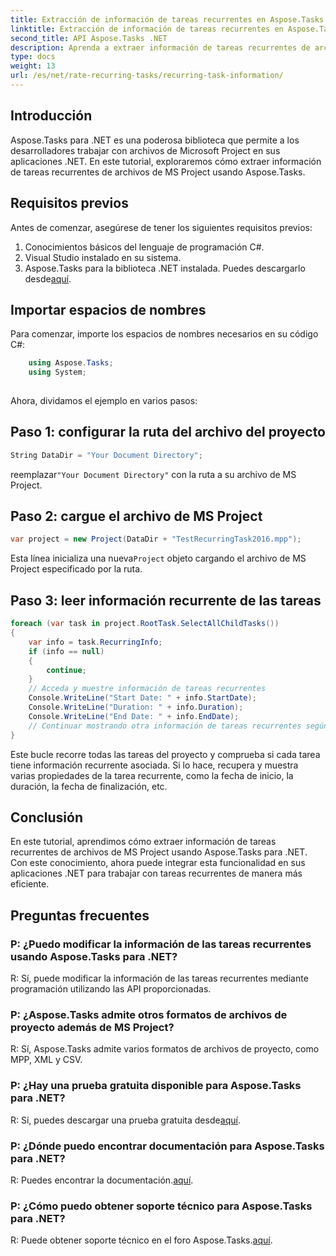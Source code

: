 ```yaml
---
title: Extracción de información de tareas recurrentes en Aspose.Tasks
linktitle: Extracción de información de tareas recurrentes en Aspose.Tasks
second_title: API Aspose.Tasks .NET
description: Aprenda a extraer información de tareas recurrentes de archivos de MS Project usando Aspose.Tasks para .NET. Fácil integración para desarrolladores .NET.
type: docs
weight: 13
url: /es/net/rate-recurring-tasks/recurring-task-information/
---
```

## Introducción
Aspose.Tasks para .NET es una poderosa biblioteca que permite a los desarrolladores trabajar con archivos de Microsoft Project en sus aplicaciones .NET. En este tutorial, exploraremos cómo extraer información de tareas recurrentes de archivos de MS Project usando Aspose.Tasks.
## Requisitos previos
Antes de comenzar, asegúrese de tener los siguientes requisitos previos:
1. Conocimientos básicos del lenguaje de programación C#.
2. Visual Studio instalado en su sistema.
3.  Aspose.Tasks para la biblioteca .NET instalada. Puedes descargarlo desde[aquí](https://releases.aspose.com/tasks/net/).
## Importar espacios de nombres
Para comenzar, importe los espacios de nombres necesarios en su código C#:
```csharp
    using Aspose.Tasks;
    using System;
    
```
Ahora, dividamos el ejemplo en varios pasos:
## Paso 1: configurar la ruta del archivo del proyecto
```csharp
String DataDir = "Your Document Directory";
```
 reemplazar`"Your Document Directory"` con la ruta a su archivo de MS Project.
## Paso 2: cargue el archivo de MS Project
```csharp
var project = new Project(DataDir + "TestRecurringTask2016.mpp");
```
 Esta línea inicializa una nueva`Project` objeto cargando el archivo de MS Project especificado por la ruta.
## Paso 3: leer información recurrente de las tareas
```csharp
foreach (var task in project.RootTask.SelectAllChildTasks())
{
    var info = task.RecurringInfo;
    if (info == null)
    {
        continue;
    }
    // Acceda y muestre información de tareas recurrentes
    Console.WriteLine("Start Date: " + info.StartDate);
    Console.WriteLine("Duration: " + info.Duration);
    Console.WriteLine("End Date: " + info.EndDate);
    // Continuar mostrando otra información de tareas recurrentes según sea necesario
}
```
Este bucle recorre todas las tareas del proyecto y comprueba si cada tarea tiene información recurrente asociada. Si lo hace, recupera y muestra varias propiedades de la tarea recurrente, como la fecha de inicio, la duración, la fecha de finalización, etc.
## Conclusión
En este tutorial, aprendimos cómo extraer información de tareas recurrentes de archivos de MS Project usando Aspose.Tasks para .NET. Con este conocimiento, ahora puede integrar esta funcionalidad en sus aplicaciones .NET para trabajar con tareas recurrentes de manera más eficiente.
## Preguntas frecuentes
### P: ¿Puedo modificar la información de las tareas recurrentes usando Aspose.Tasks para .NET?
R: Sí, puede modificar la información de las tareas recurrentes mediante programación utilizando las API proporcionadas.
### P: ¿Aspose.Tasks admite otros formatos de archivos de proyecto además de MS Project?
R: Sí, Aspose.Tasks admite varios formatos de archivos de proyecto, como MPP, XML y CSV.
### P: ¿Hay una prueba gratuita disponible para Aspose.Tasks para .NET?
 R: Sí, puedes descargar una prueba gratuita desde[aquí](https://releases.aspose.com/).
### P: ¿Dónde puedo encontrar documentación para Aspose.Tasks para .NET?
 R: Puedes encontrar la documentación.[aquí](https://reference.aspose.com/tasks/net/).
### P: ¿Cómo puedo obtener soporte técnico para Aspose.Tasks para .NET?
R: Puede obtener soporte técnico en el foro Aspose.Tasks.[aquí](https://forum.aspose.com/c/tasks/15).